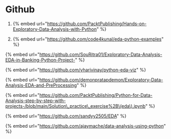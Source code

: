 # Github


1. {% embed url="https://github.com/PacktPublishing/Hands-on-Exploratory-Data-Analysis-with-Python" %}

2. {% embed url="https://github.com/code4kunal/eda-python-examples" %}

{% embed url="https://github.com/SouRitra01/Exploratory-Data-Analysis-EDA-in-Banking-Python-Project-" %}

{% embed url="https://github.com/vharivinay/python-eda-viz" %}

{% embed url="https://github.com/demonpratapdemon/Exploratory-Data-Analysis-EDA-and-PreProcessing" %}

{% embed url="https://github.com/PacktPublishing/Python-for-Data-Analysis-step-by-step-with-projects-/blob/main/Solution\_practice\_exercise%2B\(eda\).ipynb" %}

{% embed url="https://github.com/sandyy2505/EDA" %}

{% embed url="https://github.com/ajaymache/data-analysis-using-python" %}

